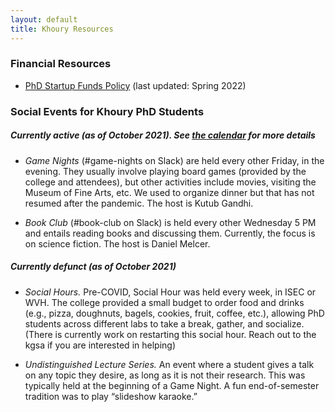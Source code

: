 ```yaml
---
layout: default
title: Khoury Resources
---
```


### Financial Resources

- [PhD Startup Funds Policy][startup] (last updated: Spring 2022)

[startup]: ./docs/PhD_Startup-Fall-2021.pdf


### Social Events for Khoury PhD Students

##### Currently active (as of October 2021). See [the calendar](https://khoury-gsa.github.io/calendar.html) for more details

* _Game Nights_ (#game-nights on Slack) are held every other Friday, in the evening. 
They usually involve playing board games
(provided by the college and attendees), but other activities include
movies, visiting the Museum of Fine Arts, etc.
We used to organize dinner but that has not resumed after the pandemic. The host is Kutub Gandhi.

* _Book Club_ (#book-club on Slack) is held every other Wednesday 5 PM and entails reading books and discussing
them. Currently, the focus is on science fiction. The host is Daniel Melcer.

##### Currently defunct (as of October 2021)

* _Social Hours._ Pre-COVID, Social Hour was held every week, in ISEC or WVH. The
college provided a small budget to order food and drinks (e.g., pizza,
doughnuts, bagels, cookies, fruit, coffee, etc.), allowing PhD students across
different labs to take a break, gather, and socialize. (There is currently work on restarting this social hour. Reach out to the kgsa if you are interested in helping)

* _Undistinguished Lecture Series._ An event where a student gives a talk on any
topic they desire, as long as it is not their research. This was typically held
at the beginning of a Game Night. A fun end-of-semester tradition was to play
“slideshow karaoke.”
